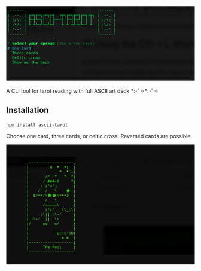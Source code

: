 <img src='ascii-tarot.png' />

A CLI tool for tarot reading with full ASCII art deck \*:･ﾟ✧\*:･ﾟ✧

## Installation

`npm install ascii-tarot`

Choose one card, three cards, or celtic cross. Reversed cards are possible.

<img src='cards.gif' />
